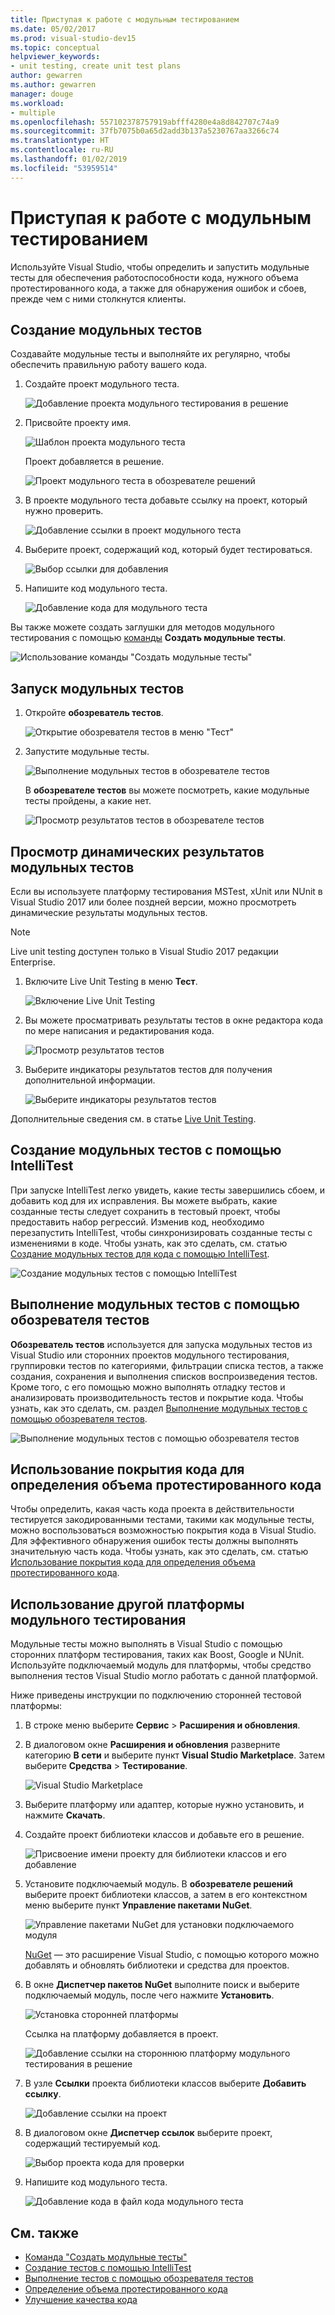 ```yaml
---
title: Приступая к работе с модульным тестированием
ms.date: 05/02/2017
ms.prod: visual-studio-dev15
ms.topic: conceptual
helpviewer_keywords:
- unit testing, create unit test plans
author: gewarren
ms.author: gewarren
manager: douge
ms.workload:
- multiple
ms.openlocfilehash: 557102378757919abfff4280e4a8d842707c74a9
ms.sourcegitcommit: 37fb7075b0a65d2add3b137a5230767aa3266c74
ms.translationtype: HT
ms.contentlocale: ru-RU
ms.lasthandoff: 01/02/2019
ms.locfileid: "53959514"
---
```

# <a name="get-started-with-unit-testing"></a>Приступая к работе с модульным тестированием

Используйте Visual Studio, чтобы определить и запустить модульные тесты для обеспечения работоспособности кода, нужного объема протестированного кода, а также для обнаружения ошибок и сбоев, прежде чем с ними столкнутся клиенты.

## <a name="create-unit-tests"></a>Создание модульных тестов

Создавайте модульные тесты и выполняйте их регулярно, чтобы обеспечить правильную работу вашего кода.

1. Создайте проект модульного теста.

   ![Добавление проекта модульного тестирования в решение](media/createunittest1.png)

1. Присвойте проекту имя.

   ![Шаблон проекта модульного теста](media/createunittest2.png)

   Проект добавляется в решение.

   ![Проект модульного теста в обозревателе решений](media/createunittest5.png)

1. В проекте модульного теста добавьте ссылку на проект, который нужно проверить.

   ![Добавление ссылки в проект модульного теста](media/createunittest6.png)

1. Выберите проект, содержащий код, который будет тестироваться.

   ![Выбор ссылки для добавления](media/createunittest7.png)

1. Напишите код модульного теста.

   ![Добавление кода для модульного теста](media/createunittest8.png)

Вы также можете создать заглушки для методов модульного тестирования с помощью [команды](create-unit-tests-menu.md) **Создать модульные тесты**.

![Использование команды "Создать модульные тесты"](media/createunittestcommand2.png)

## <a name="run-unit-tests"></a>Запуск модульных тестов

1. Откройте **обозреватель тестов**.

   ![Открытие обозревателя тестов в меню "Тест"](media/rununittest1.png)

1. Запустите модульные тесты.

   ![Выполнение модульных тестов в обозревателе тестов](media/rununittest2.png)

   В **обозревателе тестов** вы можете посмотреть, какие модульные тесты пройдены, а какие нет.

   ![Просмотр результатов тестов в обозревателе тестов](media/rununittest3.png)

## <a name="view-live-unit-test-results"></a>Просмотр динамических результатов модульных тестов

Если вы используете платформу тестирования MSTest, xUnit или NUnit в Visual Studio 2017 или более поздней версии, можно просмотреть динамические результаты модульных тестов.

> [!NOTE]
> Live unit testing доступен только в Visual Studio 2017 редакции Enterprise.

1. Включите Live Unit Testing в меню **Тест**.

   ![Включение Live Unit Testing](media/live-test-results-start.png)

1. Вы можете просматривать результаты тестов в окне редактора кода по мере написания и редактирования кода.

   ![Просмотр результатов тестов](media/live-test-results-ui.png)

1. Выберите индикаторы результатов тестов для получения дополнительной информации.

   ![Выберите индикаторы результатов тестов](media/live-test-results-details.png)

Дополнительные сведения см. в статье [Live Unit Testing](../test/live-unit-testing-intro.md).

## <a name="generate-unit-tests-with-intellitest"></a>Создание модульных тестов с помощью IntelliTest

При запуске IntelliTest легко увидеть, какие тесты завершились сбоем, и добавить код для их исправления. Вы можете выбрать, какие созданные тесты следует сохранить в тестовый проект, чтобы предоставить набор регрессий. Изменив код, необходимо перезапустить IntelliTest, чтобы синхронизировать созданные тесты с изменениями в коде. Чтобы узнать, как это сделать, см. статью [Создание модульных тестов для кода с помощью IntelliTest](../test/generate-unit-tests-for-your-code-with-intellitest.md).

![Создание модульных тестов с помощью IntelliTest](media/intellitest.png)

## <a name="run-unit-tests-with-test-explorer"></a>Выполнение модульных тестов с помощью обозревателя тестов

**Обозреватель тестов** используется для запуска модульных тестов из Visual Studio или сторонних проектов модульного тестирования, группировки тестов по категориями, фильтрации списка тестов, а также создания, сохранения и выполнения списков воспроизведения тестов. Кроме того, с его помощью можно выполнять отладку тестов и анализировать производительность тестов и покрытие кода. Чтобы узнать, как это сделать, см. раздел [Выполнение модульных тестов с помощью обозревателя тестов](../test/run-unit-tests-with-test-explorer.md).

![Выполнение модульных тестов с помощью обозревателя тестов](media/testexplorer.png)

## <a name="use-code-coverage-to-determine-how-much-code-is-being-tested"></a>Использование покрытия кода для определения объема протестированного кода

Чтобы определить, какая часть кода проекта в действительности тестируется закодированными тестами, такими как модульные тесты, можно воспользоваться возможностью покрытия кода в Visual Studio. Для эффективного обнаружения ошибок тесты должны выполнять значительную часть кода. Чтобы узнать, как это сделать, см. статью [Использование покрытия кода для определения объема протестированного кода](../test/using-code-coverage-to-determine-how-much-code-is-being-tested.md).

## <a name="use-a-different-unit-test-framework"></a>Использование другой платформы модульного тестирования

Модульные тесты можно выполнять в Visual Studio с помощью сторонних платформ тестирования, таких как Boost, Google и NUnit. Используйте подключаемый модуль для платформы, чтобы средство выполнения тестов Visual Studio могло работать с данной платформой.

Ниже приведены инструкции по подключению сторонней тестовой платформы:

1. В строке меню выберите **Сервис** > **Расширения и обновления**.

1. В диалоговом окне **Расширения и обновления** разверните категорию **В сети** и выберите пункт **Visual Studio Marketplace**. Затем выберите **Средства** > **Тестирование**.

   ![Visual Studio Marketplace](media/extensions-and-updates-testing.png)

1. Выберите платформу или адаптер, которые нужно установить, и нажмите **Скачать**.

1. Создайте проект библиотеки классов и добавьте его в решение.

   ![Присвоение имени проекту для библиотеки классов и его добавление](media/create3rdpartyunittest3.png)

1. Установите подключаемый модуль. В **обозревателе решений** выберите проект библиотеки классов, а затем в его контекстном меню выберите пункт **Управление пакетами NuGet**.

   ![Управление пакетами NuGet для установки подключаемого модуля](media/create3rdpartyunittest3a.png)

   [NuGet](https://www.nuget.org/) — это расширение Visual Studio, с помощью которого можно добавлять и обновлять библиотеки и средства для проектов.

1. В окне **Диспетчер пакетов NuGet** выполните поиск и выберите подключаемый модуль, после чего нажмите **Установить**.

   ![Установка сторонней платформы](media/create3rdpartyunittest4.png)

   Ссылка на платформу добавляется в проект.

   ![Добавление ссылки на стороннюю платформу модульного тестирования в решение](media/create3rdpartyunittest6.png)

1. В узле **Ссылки** проекта библиотеки классов выберите **Добавить ссылку**.

   ![Добавление ссылки на проект](media/createunittest6.png)

1. В диалоговом окне **Диспетчер ссылок** выберите проект, содержащий тестируемый код.

   ![Выбор проекта кода для проверки](media/createunittest7.png)

1. Напишите код модульного теста.

   ![Добавление кода в файл кода модульного теста](media/create3rdpartyunittest7.png)

## <a name="see-also"></a>См. также

* [Команда "Создать модульные тесты"](create-unit-tests-menu.md)
* [Создание тестов с помощью IntelliTest](generate-unit-tests-for-your-code-with-intellitest.md)
* [Выполнение тестов с помощью обозревателя тестов](run-unit-tests-with-test-explorer.md)
* [Определение объема протестированного кода](using-code-coverage-to-determine-how-much-code-is-being-tested.md)
* [Улучшение качества кода](improve-code-quality.md)